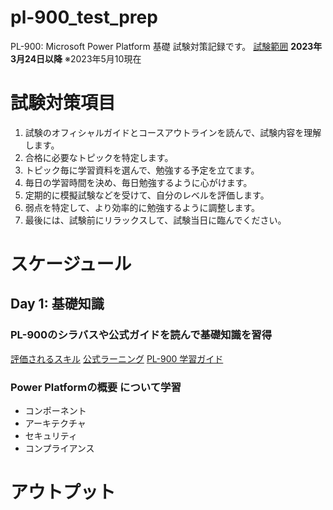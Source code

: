 # pl-900_test_prep
PL-900: Microsoft Power Platform 基礎 試験対策記録です。
[試験範囲](https://learn.microsoft.com/en-us/certifications/resources/study-guides/pl-900#skills-measured-as-of-march-24-2023) **2023年3月24日以降**
※2023年5月10現在 

# 試験対策項目

1. 試験のオフィシャルガイドとコースアウトラインを読んで、試験内容を理解します。
2. 合格に必要なトピックを特定します。
3. トピック毎に学習資料を選んで、勉強する予定を立てます。
4. 毎日の学習時間を決め、毎日勉強するように心がけます。
5. 定期的に模擬試験などを受けて、自分のレベルを評価します。
6. 弱点を特定して、より効率的に勉強するように調整します。
7. 最後には、試験前にリラックスして、試験当日に臨んでください。

# スケージュール
## Day 1: 基礎知識  

### PL-900のシラバスや公式ガイドを読んで基礎知識を習得 

[評価されるスキル]( https://learn.microsoft.com/en-us/certifications/resources/study-guides/pl-900#skills-measured-as-of-march-24-2023 )
[公式ラーニング](https://learn.microsoft.com/ja-jp/training/paths/power-plat-fundamentals/ )
[PL-900 学習ガイド](https://learn.microsoft.com/en-us/certifications/resources/study-guides/pl-900 )

### Power Platformの概要 について学習

- コンポーネント 
- アーキテクチャ 
- セキュリティ 
- コンプライアンス  



# アウトプット
